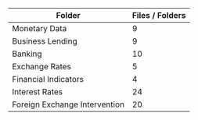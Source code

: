 | Folder                        |   Files / Folders |
|-------------------------------|-------------------|
| Monetary Data                 |                 9 |
| Business Lending              |                 9 |
| Banking                       |                10 |
| Exchange Rates                |                 5 |
| Financial Indicators          |                 4 |
| Interest Rates                |                24 |
| Foreign Exchange Intervention |                20 |
